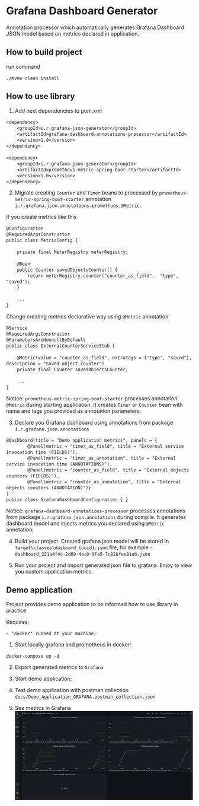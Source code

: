 # Grafana Dashboard Generator
Annotation processor which automatically generates Grafana Dashboard JSON model based on metrics declared in application.

## How to build project
run command
```
./mvnw clean install
```

## How to use library

1. Add next dependencies to pom.xml
```
<dependency>
    <groupId>i.r.grafana-json-generator</groupId>
    <artifactId>grafana-dashboard-annotations-processor</artifactId>
    <version>1.0</version>
</dependency>

<dependency>
    <groupId>i.r.grafana-json-generator</groupId>
    <artifactId>prometheus-metric-spring-boot-starter</artifactId>
    <version>1.0</version>
</dependency>
```

2. Migrate creating `Counter` and `Timer` beans to processed by `prometheus-metric-spring-boot-starter` annotation `i.r.grafana.json.annotations.promethues.@Metric`.

If you create metrics like this
```
@Configuration
@RequiredArgsConstructor
public class MetricConfig {

    private final MeterRegistry meterRegistry;

    @Bean
    public Counter savedObjectsCounter() {
        return meterRegistry.counter("counter_as_field",  "type", "saved");
    }
    
    ...  
}
```
Change creating metrics declarative way using `@Metric` annotation
```
@Service
@RequiredArgsConstructor
@ParametersAreNonnullByDefault
public class ExternalCounterServiceStub {

    @Metric(value = "counter_as_field", extraTags = {"type", "saved"}, description = "Saved object counter")
    private final Counter savedObjectsCounter;
    
    ...
}   
```

Notice: `prometheus-metric-spring-boot-starter` processes annotation `@Metric` during starting application. 
It creates `Timer` or `Counter` bean with name and tags you provided as annotation parameters.

3. Declare you Grafana dashboard using annotations from package `i.r.grafana.json.annotations`

```
@Dashboard(title = "Demo application metrics", panels = {
        @Panel(metric = "timer_as_field", title = "External service invocation time (FIELDS)"),
        @Panel(metric = "timer_as_annotation", title = "External service invocation time (ANNOTATIONS)"),
        @Panel(metric = "counter_as_field", title = "External objects counters (FIELDS)"),
        @Panel(metric = "counter_as_annotation", title = "External objects counters (ANNOTATION)")}
)
public class GrafanaDashboardConfiguration { }
```

Notice: `grafana-dashboard-annotations-processor` processes annotations from package `i.r.grafana.json.annotations` during compile. 
It generates dashboard model and injects metrics you declared using `@Metric` annotation;

4. Build your project. Created grafana json model will be stored in `target\classes\dasboard_{uuid}.json` file, for example - `dashboard_221a4f4c-2d60-4ec0-9fa5-7c828fee81eb.json` 

5. Run your project and import generated json file to grafana. Enjoy to view you custom application metrics.

## Demo application
Project provides demo application to be informed how to use library in practice

Requires:

    - "docker" runned at your machine;

1. Start locally grafana and prometheus in docker:
```
docker-compose up -d
```

2. Export generated metrics to `Grafana`

3. Start demo application;

4. Test demo application with postman collection `docs/Demo_Application_GRAFANA.postman_collection.json`

5. See metrics in Grafana
![Alt text](/docs/dashboard.png "Demo application generated dashboard")